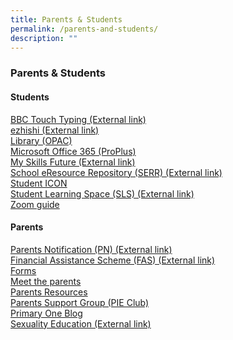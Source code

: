 ```yaml
---
title: Parents & Students
permalink: /parents-and-students/
description: ""
---
```

### **Parents & Students**
#### **Students**
[BBC Touch Typing (External link)](https://www.bbc.co.uk/bitesize/topics/zf2f9j6/articles/z3c6tfr)<br>
[ezhishi (External link)](https://www.ezhishi.net/CKPSebook2022)<br>
[Library (OPAC)](/parents-and-students/student/library/)<br>
[Microsoft Office 365 (ProPlus)](/parents-and-students/student/microsoft-office/)<br>
[My Skills Future (External link)](https://www.myskillsfuture.gov.sg/content/student/en/primary.html)<br>
[School eResource Repository (SERR) (External link)](https://schoolibrary.moe.edu.sg/eresourcespri/cgi-bin/spydus.exe/MSGTRN/WPAC/HOME)<br>
[Student ICON](/parents-and-students/student/student-icon/)<br>
[Student Learning Space (SLS) (External link)](https://vle.learning.moe.edu.sg/login)<br>
[Zoom guide](/parents-and-students/student/zoom-for-student/)

#### **Parents**
[Parents Notification (PN) (External link)](https://drive.google.com/drive/folders/1Wr26Swb6J_sVGBmBKT-cjJ614ojCijTO)<br> 
[Financial Assistance Scheme (FAS) (External link)](https://www.moe.gov.sg/financial-matters/financial-assistance)<br>
[Forms](/parents-and-students/parents/forms/)<br>
[Meet the parents](/parents-and-students/parents/mtp/)<br>
[Parents Resources](/parents-and-students/parents/parents-resources/)<br>
[Parents Support Group (PIE Club)](/parents-and-students/parents/pie-club/)<br>
[Primary One Blog](https://go.gov.sg/p12023orientation)<br>
[Sexuality Education (External link)](https://www.moe.gov.sg/education-in-sg/our-programmes/sexuality-education)